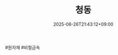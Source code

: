 ﻿---
title: "청동"
date: 2025-06-26T21:43:12+09:00
lastmod: 2025-06-26T21:43:12+09:00
type: docs
sidebar:
  open: true
weight: 15
---
<div style="display:none">
  <meta property="article:published_time" content="2025-06-26T12:43:12Z" />
  <meta property="article:modified_time" content="2025-06-26T12:43:12Z" />
</div>
#원자재 #비철금속
